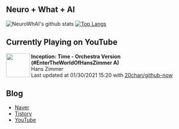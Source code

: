 ## Neuro + What + AI

![NeuroWhAI's github stats](https://github-readme-stats.vercel.app/api?username=neurowhai&count_private=true&show_icons=true)
[![Top Langs](https://github-readme-stats.vercel.app/api/top-langs/?username=neurowhai&layout=compact)](https://github.com/anuraghazra/github-readme-stats)

## Currently Playing on YouTube

[<img align="left" height="65" src="https://yt3.ggpht.com/ytc/AAUvwnh3E5eA5BXnFVx9sY2w9IIlRu85lltqZH8o8hRy=s88-c-k-c0xffffffff-no-nd-rj-mo">](https://www.youtube.com/channel/UCJeBQabyLa_FvMxb6G67lkw)

**Inception: Time - Orchestra Version (#EnterTheWorldOfHansZimmer A)**  
Hans Zimmer  
Last updated at 01/30/2021 15:20 with [20chan/github-now](https://github.com/20chan/github-now)

## Blog

- [Naver](http://blog.naver.com/neurowhai)
- [Tistory](http://neurowhai.tistory.com/)
- [YouTube](https://www.youtube.com/channel/UCB_v1xU6laBHOeH6z4L-Mtw)
